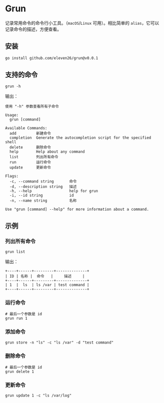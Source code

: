 # Grun

记录常用命令的命令行小工具。（`macOS`/`Linux` 可用）。相比简单的 `alias`，它可以记录命令的描述，方便查看。

## 安装

```bash
go install github.com/eleven26/grun@v0.0.1
```

## 支持的命令

```shell
grun -h
```

输出：

``` 
使用 "-h" 参数查看所有子命令

Usage:
  grun [command]

Available Commands:
  add         新建命令
  completion  Generate the autocompletion script for the specified shell
  delete      删除命令
  help        Help about any command
  list        列出所有命令
  run         运行命令
  update      更新命令

Flags:
  -c, --command string       命令
  -d, --description string   描述
  -h, --help                 help for grun
  -i, --id string            id
  -n, --name string          名称

Use "grun [command] --help" for more information about a command.
```

## 示例

### 列出所有命令

```shell
grun list
```

输出：

```
+----+------+---------+--------------+
| ID | 名称 |  命令   |     描述     |
+----+------+---------+--------------+
| 1  |  ls  | ls /var | test command |
+----+------+---------+--------------+
```

### 运行命令

```
# 最后一个参数是 id
grun run 1
```

### 添加命令

```shell
grun store -n "ls" -c "ls /var" -d "test command"
```

### 删除命令

```shell
# 最后一个参数是 id
grun delete 1
```

### 更新命令

```shell
grun update 1 -c "ls /var/log"
```
